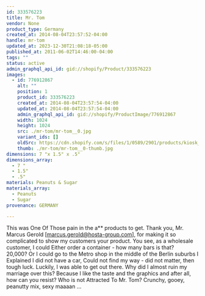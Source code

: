 ```yaml
---
id: 333576223
title: Mr. Tom
vendor: None
product_type: Germany
created_at: 2014-08-04T23:57:52-04:00
handle: mr-tom
updated_at: 2023-12-30T21:08:18-05:00
published_at: 2011-06-02T14:46:00-04:00
tags: ""
status: active
admin_graphql_api_id: gid://shopify/Product/333576223
images:
  - id: 776912867
    alt: ""
    position: 1
    product_id: 333576223
    created_at: 2014-08-04T23:57:54-04:00
    updated_at: 2014-08-04T23:57:54-04:00
    admin_graphql_api_id: gid://shopify/ProductImage/776912867
    width: 1024
    height: 1024
    src: ./mr-tom/mr-tom__0.jpg
    variant_ids: []
    oldSrc: https://cdn.shopify.com/s/files/1/0589/2901/products/kiosk_mr.tom.tif.jpeg?v=1407211074
    thumb: ./mr-tom/mr-tom__0-thumb.jpg
dimensions: 7 "x 1.5" x .5"
dimensions_array:
  - 7 "
  - 1.5"
  - .5"
materials: Peanuts & Sugar
materials_array:
  - Peanuts
  - Sugar
provenance: GERMANY

---
```


This was One Of Those pain in the a\*\* products to get. Thank you, Mr. Marcus Gerold \[marcus.gerold@hosta-group.com\], for making it so complicated to show my customers your product. You see, as a wholesale customer, I could Either order a container - how many bars is that? 20,000? Or I could go to the Metro shop in the middle of the Berlin suburbs I Explained I did not have a car, Could not find my way - did not matter, then tough luck. Luckily, I was able to get out there. Why did I almost ruin my marriage over this? Because I like the taste and the graphics and after all, how can you resist? Who is not Attracted To Mr. Tom? Crunchy, gooey, peanutty mix, sexy maaaan ...